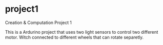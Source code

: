 project1
========

Creation &amp; Computation Project 1

This is a Ardurino project that uses two light sensors to control two different motor. Witch connected to different wheels that can rotate separetly.


